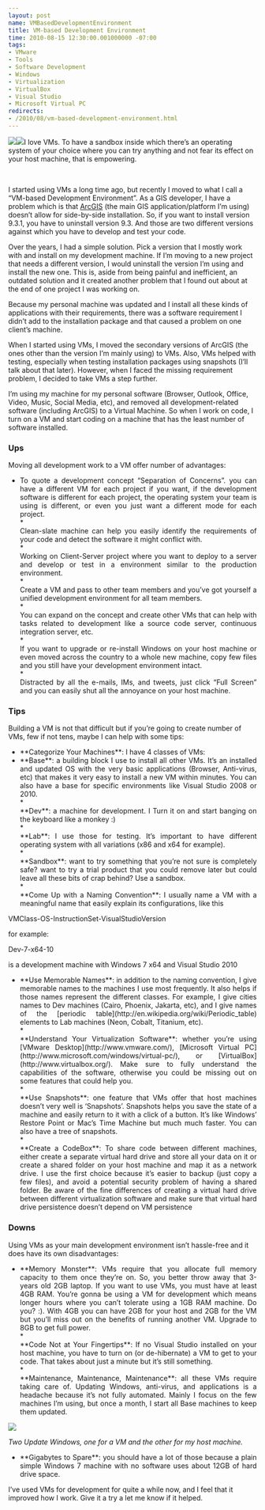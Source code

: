 ```yaml
---
layout: post
name: VMBasedDevelopmentEnvironment
title: VM-based Development Environment
time: 2010-08-15 12:30:00.001000000 -07:00
tags:
- VMware
- Tools
- Software Development
- Windows
- Virtualization
- VirtualBox
- Visual Studio
- Microsoft Virtual PC
redirects:
- /2010/08/vm-based-development-environment.html
---
```

![](http://tcglkg.blu.livefilestore.com/y1pDV1HHKQTRsCo0eVj0C8rG5GZKJL3q5JGSgvXgp8pHDUyKM6fn_-qqvNV3488okfBVyUYftUbAgdbhP-fCh84lDSnrleQeXxF/VirtualBox.png?psid=1)![](http://public.blu.livefilestore.com/y1pV7Xk3S8Ndl7Ey04VzVu6iXSOerQaFQ0dTeC7bo8Mc4gcaIyjPbBLFzO8NrB-L4wa7mICKgBm7eIg9CxXnyt3kw/VMware.png?psid=1)I love VMs. To have a sandbox inside which there’s an operating system of your choice where you can try anything and not fear its effect on your host machine, that is empowering.

&#160;

I started using VMs a long time ago, but recently I moved to what I call a “VM-based Development Environment”. As a GIS developer, I have a problem which is that [ArcGIS](http://www.esri.com/products/index.html#desktop_gis_panel) (the main GIS application/platform I’m using) doesn’t allow for side-by-side installation. So, if you want to install version 9.3.1, you have to uninstall version 9.3. And those are two different versions against which you have to develop and test your code.

Over the years, I had a simple solution. Pick a version that I mostly work with and install on my development machine. If I’m moving to a new project that needs a different version, I would uninstall the version I’m using and install the new one. This is, aside from being painful and inefficient, an outdated solution and it created another problem that I found out about at the end of one project I was working on.

Because my personal machine was updated and I install all these kinds of applications with their requirements, there was a software requirement I didn’t add to the installation package and that caused a problem on one client’s machine.

When I started using VMs, I moved the secondary versions of ArcGIS (the ones other than the version I’m mainly using) to VMs. Also, VMs helped with testing, especially when testing installation packages using snapshots (I’ll talk about that later). However, when I faced the missing requirement problem, I decided to take VMs a step further.

I’m using my machine for my personal software (Browser, Outlook, Office, Video, Music, Social Media, etc), and removed all development-related software (including ArcGIS) to a Virtual Machine. So when I work on code, I turn on a VM and start coding on a machine that has the least number of software installed.

### Ups

Moving all development work to a VM offer number of advantages:

*   <div align="justify">To quote a development concept “Separation of Concerns”. you can have a different VM for each project if you want, if the development software is different for each project, the operating system your team is using is different, or even you just want a different mode for each project.</div>*   <div align="justify">Clean-slate machine can help you easily identify the requirements of your code and detect the software it might conflict with.</div>*   <div align="justify">Working on Client-Server project where you want to deploy to a server and develop or test in a environment similar to the production environment.</div>*   <div align="justify">Create a VM and pass to other team members and you’ve got yourself a unified development environment for all team members.</div>*   <div align="justify">You can expand on the concept and create other VMs that can help with tasks related to development like a source code server, continuous integration server, etc.</div>*   <div align="justify">If you want to upgrade or re-install Windows on your host machine or even moved across the country to a whole new machine, copy few files and you still have your development environment intact.</div>*   <div align="justify">Distracted by all the e-mails, IMs, and tweets, just click “Full Screen” and you can easily shut all the annoyance on your host machine.</div>

### Tips

Building a VM is not that difficult but if you’re going to create number of VMs, few if not tens, maybe I can help with some tips:

*   <div align="justify">**Categorize Your Machines**: I have 4 classes of VMs:</div>
*   <div align="justify">**Base**: a building block I use to install all other VMs. It’s an installed and updated OS with the very basic applications (Browser, Anti-virus, etc) that makes it very easy to install a new VM within minutes. You can also have a base for specific environments like Visual Studio 2008 or 2010.</div>*   <div align="justify">**Dev**: a machine for development. I Turn it on and start banging on the keyboard like a monkey :)</div>*   <div align="justify">**Lab**: I use those for testing. It’s important to have different operating system with all variations (x86 and x64 for example).</div>*   <div align="justify">**Sandbox**: want to try something that you’re not sure is completely safe? want to try a trial product that you could remove later but could leave all these bits of crap behind? Use a sandbox.</div>*   <div align="justify">**Come Up with a Naming Convention**: I usually name a VM with a meaningful name that easily explain its configurations, like this</div>

VMClass-OS-InstructionSet-VisualStudioVersion

for example:

Dev-7-x64-10

is a development machine with Windows 7 x64 and Visual Studio 2010

*   <div align="justify">**Use Memorable Names**: in addition to the naming convention, I give memorable names to the machines I use most frequently. It also helps if those names represent the different classes. For example, I give cities names to Dev machines (Cairo, Phoenix, Jakarta, etc), and I give names of the [periodic table](http://en.wikipedia.org/wiki/Periodic_table) elements to Lab machines (Neon, Cobalt, Titanium, etc).</div>*   <div align="justify">**Understand Your Virtualization Software**: whether you’re using [VMware Desktop](http://www.vmware.com/), [Microsoft Virtual PC](http://www.microsoft.com/windows/virtual-pc/), or [VirtualBox](http://www.virtualbox.org/). Make sure to fully understand the capabilities of the software, otherwise you could be missing out on some features that could help you.</div>*   <div align="justify">**Use Snapshots**: one feature that VMs offer that host machines doesn’t very well is ‘Snapshots’. Snapshots helps you save the state of a machine and easily return to it with a click of a button. It’s like Windows’ Restore Point or Mac’s Time Machine but much much faster. You can also have a tree of snapshots.</div>*   <div align="justify">**Create a CodeBox**: To share code between different machines, either create a separate virtual hard drive and store all your data on it or create a shared folder on your host machine and map it as a network drive. I use the first choice because it’s easier to backup (just copy a few files), and avoid a potential security problem of having a shared folder. Be aware of the fine differences of creating a virtual hard drive between different virtualization software and make sure that virtual hard drive persistence doesn’t depend on VM persistence </div>

### Downs

Using VMs as your main development environment isn’t hassle-free and it does have its own disadvantages:

*   <div align="justify">**Memory Monster**: VMs require that you allocate full memory capacity to them once they’re on. So, you better throw away that 3-years old 2GB laptop. If you want to use VMs, you must have at least 4GB RAM. You’re gonna be using a VM for development which means longer hours where you can’t tolerate using a 1GB RAM machine. Do you? :). With 4GB you can have 2GB for your host and 2GB for the VM but you’ll miss out on the benefits of running another VM. Upgrade to 8GB to get full power.</div>*   <div align="justify">**Code Not at Your Fingertips**: If no Visual Studio installed on your host machine, you have to turn on (or de-hibernate) a VM to get to your code. That takes about just a minute but it’s still something.</div>*   <div align="justify">**Maintenance, Maintenance, Maintenance**: all these VMs require taking care of. Updating Windows, anti-virus, and applications is a headache because it’s not fully automated. Mainly I focus on the few machines I’m using, but once a month, I start all Base machines to keep them updated.</div>

[![](http://tcglkg.blu.livefilestore.com/y1pTnMClwm_NKSn93D_A9y1lafQWu2Dexbi3LOtKalQrlHA_8n3ZMlelYui4w26zX7vyzKMAGZRPciLrdQbVZcqZAcx63IYiiit/TwoUpdateWindowsSmall.png?psid=1)](http://public.blu.livefilestore.com/y1pvAXtVd0Lmuip0zcei1bHrDJFK9Nc0Oo3eFQlTa3wPilb9rNHQB9oeVDxoXKmsh-Y6rEQYZhZdEaSyvgXX8lYqQ/TwoUpdateWindows.png?psid=1)

_Two Update Windows, one for a VM and the other for my host machine._

*   <div align="justify">**Gigabytes to Spare**: you should have a lot of those because a plain simple Windows 7 machine with no software uses about 12GB of hard drive space.</div>

I’ve used VMs for development for quite a while now, and I feel that it improved how I work. Give it a try a let me know if it helped.
